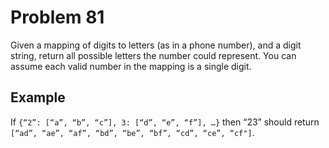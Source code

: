 # Problem 81

Given a mapping of digits to letters (as in a phone number), and a digit string, return all possible letters the number could represent. You can assume each valid number in the mapping is a single digit.

## Example

If `{“2”: [“a”, “b”, “c”], 3: [“d”, “e”, “f”], …}` then “23” should return `[“ad”, “ae”, “af”, “bd”, “be”, “bf”, “cd”, “ce”, “cf"]`.
